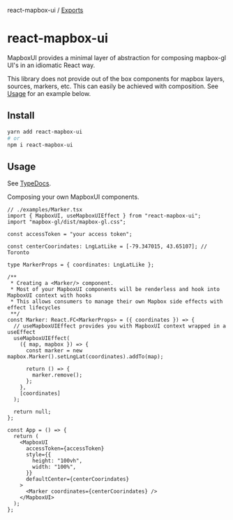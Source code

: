 react-mapbox-ui / [Exports](modules.md)

# react-mapbox-ui

MapboxUI provides a minimal layer of abstraction for composing mapbox-gl UI's in an idiomatic React way.

This library does not provide out of the box components for mapbox layers, sources, markers, etc. This can easily be achieved with composition. See [Usage](#usage) for an example below.

## Install

```sh
yarn add react-mapbox-ui
# or
npm i react-mapbox-ui
```

## Usage

See [TypeDocs](/docs/modules.md).

Composing your own MapboxUI components.

```tsx
// ./examples/Marker.tsx
import { MapboxUI, useMapboxUIEffect } from "react-mapbox-ui";
import "mapbox-gl/dist/mapbox-gl.css";

const accessToken = "your access token";

const centerCoorindates: LngLatLike = [-79.347015, 43.65107]; // Toronto

type MarkerProps = { coordinates: LngLatLike };

/**
 * Creating a <Marker/> component.
 * Most of your MapboxUI components will be renderless and hook into MapboxUI context with hooks
 * This allows consumers to manage their own Mapbox side effects with effect lifecycles
 **/
const Marker: React.FC<MarkerProps> = ({ coordinates }) => {
  // useMapboxUIEffect provides you with MapboxUI context wrapped in a useEffect
  useMapboxUIEffect(
    ({ map, mapbox }) => {
      const marker = new mapbox.Marker().setLngLat(coordinates).addTo(map);

      return () => {
        marker.remove();
      };
    },
    [coordinates]
  );

  return null;
};

const App = () => {
  return (
    <MapboxUI
      accessToken={accessToken}
      style={{
        height: "100vh",
        width: "100%",
      }}
      defaultCenter={centerCoorindates}
    >
      <Marker coordinates={centerCoorindates} />
    </MapboxUI>
  );
};
```
